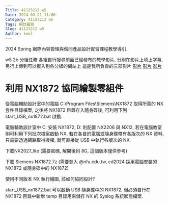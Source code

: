 ```yaml
---
Title: 41123212 w5
Date: 2024-03-21 11:00
Category: 41123212 w5
Tags: 網誌編寫
Slug: 41123212 w5
Author: kmol
---
```


2024 Spring 網際內容管理與偕同產品設計實習課程教學導引.

<!-- PELICAN_END_SUMMARY -->
w5 2b 分組任務
各組自行搜尋前面已經發布的教學影片, 分別在影片上填上字幕, 另行上傳到可以嵌入到各分組的網站上
這是我所負責的三部影片
[影片](https://www.youtube.com/watch?v=fgO4lWxk4vw)
[影片](https://www.youtube.com/watch?v=OpmMZJZanPs)
[影片](https://www.youtube.com/watch?v=uvcb-rqW-WY)
# 利用 NX1872 協同繪製零組件
從電腦輔助設計室中的電腦 C:\Program Files\Siemens\NX1872 取得所需的 NX 套件目錄檔案, 之後將 NX1872 目錄存入隨身碟後, 可利用下列 start_USB_nx1872.bat 啟動.

電腦輔助設計室中 C: 安裝 NX1872, D: 則配置 NX2206 與 NX12, 若在電腦教室則可利用下列批次檔案啟動 NX, 若在各自的電腦或隨身碟帶有各版次的 NX 資料, 只需要透過網路取得授權, 就可直接從 USB 中執行各版次的 NX.

下載NX2027_lite (需要密碼, 解開後約 8G, 這個版本僅供參考)

下載 Siemens NX1872.7z (需要登入 @nfu.edu.tw, cd2024 採用電腦安裝的 NX1872 或隨身碟中的 NX1872)

使用不同版本 NX 執行繪圖, 該如何協同設計?

start_USB_nx1872.bat 可以啟動 USB 隨身碟中的 NX1872, 但必須自行在 NX1872 目錄中新增 temp 目錄用來儲存 NX 的 Syslog 系統狀態檔案.